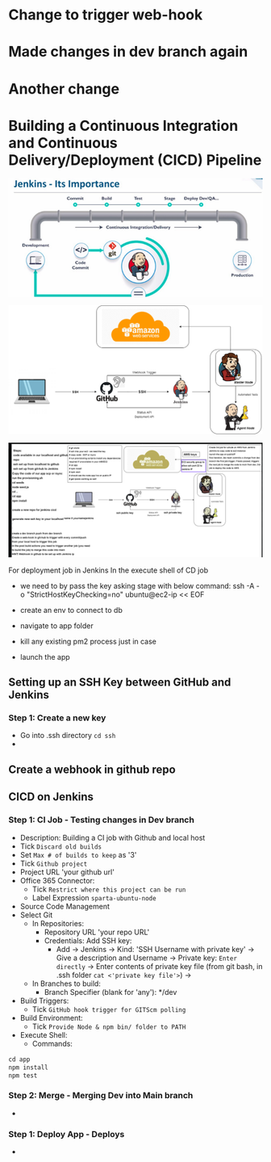 # Change to trigger web-hook
# Made changes in dev branch again
# Another change

# Building a Continuous Integration and Continuous Delivery/Deployment (CICD) Pipeline

![](img/jenkins_diagram.png)

![](img/CICD_diagram.png)

![](img/cicd_jenkins_diagram.png)

For deployment job in Jenkins
In the execute shell of CD job
- we need to by pass the key asking stage with below command:
ssh -A -o "StrictHostKeyChecking=no" ubuntu@ec2-ip << EOF	

- create an env to connect to db
- navigate to app folder
- kill any existing pm2 process just in case
- launch the app

## Setting up an SSH Key between GitHub and Jenkins
### Step 1: Create a new key
- Go into .ssh directory
`cd ssh`
- 

## Create a webhook in github repo

## CICD on Jenkins
### Step 1: CI Job - Testing changes in Dev branch
- Description: Building a CI job with Github and local host
- Tick `Discard old builds`
- Set `Max # of builds to keep` as '3'
- Tick `Github project`
- Project URL 'your github url'
- Office 365 Connector:
    - Tick `Restrict where this project can be run`
    - Label Expression `sparta-ubuntu-node`
- Source Code Management
- Select Git
    - In Repositories:
        - Repository URL 'your repo URL'
        - Credentials: Add SSH key:
            - Add -> Jenkins -> Kind: 'SSH Username with private key' -> Give a description and Username -> Private key: `Enter directly` -> Enter contents of private key file (from git bash, in .ssh folder `cat <'private key file'>`) ->
    - In Branches to build:
        - Branch Specifier (blank for 'any'): */dev
- Build Triggers:
    - Tick `GitHub hook trigger for GITScm polling`
- Build Environment:
    - Tick `Provide Node & npm bin/ folder to PATH`
- Execute Shell:
    - Commands:
```
cd app
npm install
npm test
```
### Step 2: Merge - Merging Dev into Main branch
- 


### Step 1: Deploy App - Deploys 
- 
